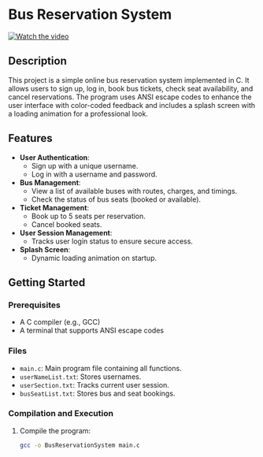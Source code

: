 # Bus Reservation System

[![Watch the video](https://github.com/anasraza524/Bus-Reservation-System/raw/main/path/to/thumbnail.jpg)](https://github.com/anasraza524/Bus-Reservation-System/raw/main/demo.mp4)

## Description

This project is a simple online bus reservation system implemented in C. It allows users to sign up, log in, book bus tickets, check seat availability, and cancel reservations. The program uses ANSI escape codes to enhance the user interface with color-coded feedback and includes a splash screen with a loading animation for a professional look.

## Features

- **User Authentication**:
  - Sign up with a unique username.
  - Log in with a username and password.
- **Bus Management**:
  - View a list of available buses with routes, charges, and timings.
  - Check the status of bus seats (booked or available).
- **Ticket Management**:
  - Book up to 5 seats per reservation.
  - Cancel booked seats.
- **User Session Management**:
  - Tracks user login status to ensure secure access.
- **Splash Screen**:
  - Dynamic loading animation on startup.

## Getting Started

### Prerequisites

- A C compiler (e.g., GCC)
- A terminal that supports ANSI escape codes

### Files

- `main.c`: Main program file containing all functions.
- `userNameList.txt`: Stores usernames.
- `userSection.txt`: Tracks current user session.
- `busSeatList.txt`: Stores bus and seat bookings.

### Compilation and Execution

1. Compile the program:
   ```sh
   gcc -o BusReservationSystem main.c
